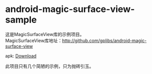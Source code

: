 # android-magic-surface-view-sample

这是MagicSurfaceView库的示例项目。<br/>
MagicSurfaceView库地址：<http://github.com/gplibs/android-magic-surface-view> <br/>

apk: [Download](https://github.com/gplibs/resources/raw/master/android/magic-surface-view/apk/magic-surface-view-sample-release.apk)

此项目只有几个简陋的示例，只为抛砖引玉。
